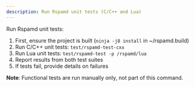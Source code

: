 ```yaml
---
description: Run Rspamd unit tests (C/C++ and Lua)
---
```


Run Rspamd unit tests:

1. First, ensure the project is built (`ninja -j8 install` in ~/rspamd.build)
2. Run C/C++ unit tests: `test/rspamd-test-cxx`
3. Run Lua unit tests: `test/rspamd-test -p /rspamd/lua`
4. Report results from both test suites
5. If tests fail, provide details on failures

**Note**: Functional tests are run manually only, not part of this command.
